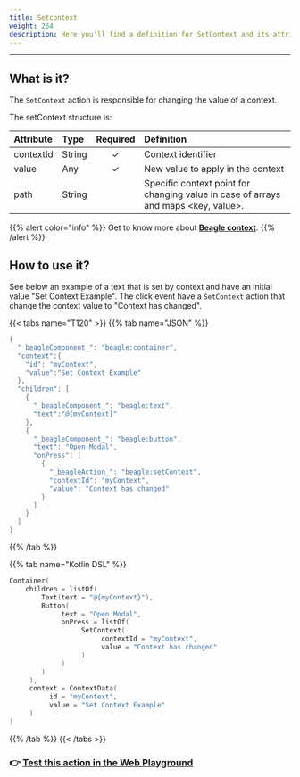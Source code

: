 ```yaml
---
title: Setcontext
weight: 264
description: Here you'll find a definition for SetContext and its attributes details
---
```


---

## What is it?

The `SetContext` action is responsible for changing the value of a context.

The setContext structure is:

| **Attribute** | **Type** | Required | **Definition** |
| :--- | :--- | :---: | :--- |
| contextId | String  | ✓ | Context identifier |
| value | Any | ✓ | New value to apply in the context |
| path | String |   |  Specific context point for changing value in case of arrays and maps &lt;key, value&gt;. |

{{% alert color="info" %}}
Get to know more about [**Beagle context**](../context.md). 
{{% /alert %}}

## How to use it?

See below an example of a text that is set by context and have an initial value "Set Context Example". The click event have a `SetContext` action that change the context value to "Context has changed".

{{< tabs name="T120" >}}
{{% tab name="JSON" %}}
```kotlin
{
  "_beagleComponent_": "beagle:container",
  "context":{
    "id": "myContext",
    "value":"Set Context Example"
  },
  "children": [
    {
      "_beagleComponent_": "beagle:text",
      "text":"@{myContext}"
    },
    {
      "_beagleComponent_": "beagle:button",
      "text": "Open Modal",
      "onPress": [
        {
          "_beagleAction_": "beagle:setContext",
          "contextId": "myContext",
          "value": "Context has changed"
        }
      ]
    }
  ]
}
```
{{% /tab %}}

{{% tab name="Kotlin DSL" %}}
```kotlin
Container(
    children = listOf(
        Text(text = "@{myContext}"),
        Button(
             text = "Open Modal",
             onPress = listOf(
                  SetContext(
                       contextId = "myContext",
                       value = "Context has changed"
                  )
             )
        )
     ),
     context = ContextData(
          id = "myContext",
          value = "Set Context Example"
     )
)
```
{{% /tab %}}
{{< /tabs >}}

### 👉 [Test this action in the Web Playground](https://beagle-playground.netlify.app/#/cloud/701b73771594478795b9c0dc6e088c0b/setContext.json)
